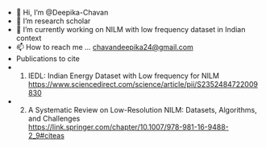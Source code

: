 - 👋 Hi, I’m @Deepika-Chavan
- 👀 I’m research scholar
- 🌱 I’m currently working on NILM with low frequency dataset in Indian context
- 📫 How to reach me ... chavandeepika24@gmail.com
- Publications to cite
- 1.   IEDL: Indian Energy Dataset with Low frequency for NILM  
           https://www.sciencedirect.com/science/article/pii/S2352484722009830
- 2.   A Systematic Review on Low-Resolution NILM: Datasets, Algorithms, and Challenges  
           https://link.springer.com/chapter/10.1007/978-981-16-9488-2_9#citeas

<!---
Deepika-Chavan/Deepika-Chavan is a ✨ special ✨ repository because its `README.md` (this file) appears on your GitHub profile.
You can click the Preview link to take a look at your changes.
--->
